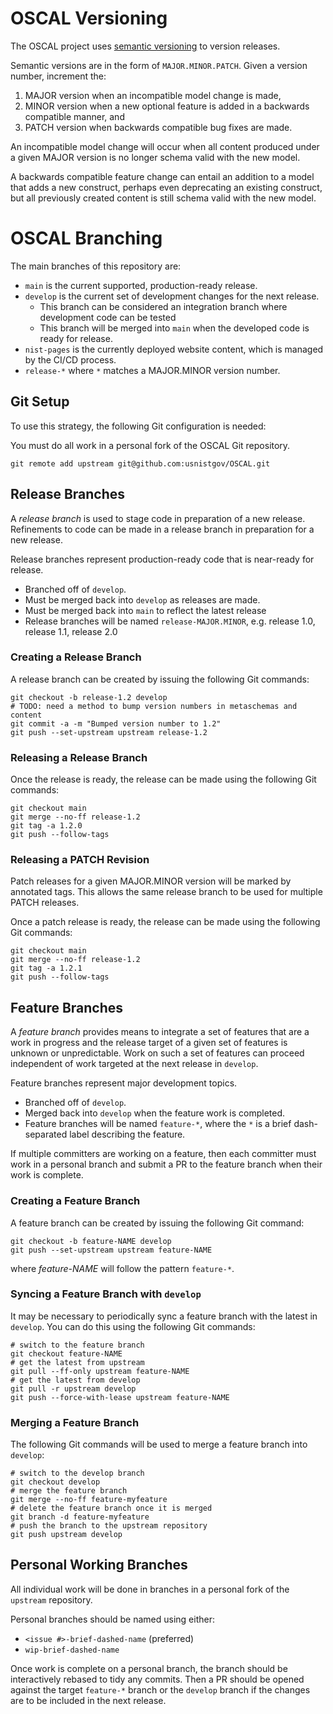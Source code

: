 
# OSCAL Versioning

The OSCAL project uses [semantic versioning](https://semver.org/spec/v2.0.0.html) to version releases.

Semantic versions are in the form of `MAJOR.MINOR.PATCH`. Given a version number, increment the:

1. MAJOR version when an incompatible model change is made,
1. MINOR version when a new optional feature is added in a backwards compatible manner, and
1. PATCH version when backwards compatible bug fixes are made.

An incompatible model change will occur when all content produced under a given MAJOR version is no longer schema valid with the new model.

A backwards compatible feature change can entail an addition to a model that adds a new construct, perhaps even deprecating an existing construct, but all previously created content is still schema valid with the new model.

# OSCAL Branching

The main branches of this repository are:
- `main` is the current supported, production-ready release.
- `develop` is the current set of development changes for the next release.
  - This branch can be considered an integration branch where development code can be tested
  - This branch will be merged into `main` when the developed code is ready for release.
- `nist-pages` is the currently deployed website content, which is managed by the CI/CD process.
- `release-*` where `*` matches a MAJOR.MINOR version number.

## Git Setup

To use this strategy, the following Git configuration is needed:

You must do all work in a personal fork of the OSCAL Git repository.

```
git remote add upstream git@github.com:usnistgov/OSCAL.git
```

## Release Branches

A *release branch* is used to stage code in preparation of a new release. Refinements to code can be made in a release branch in preparation for a new release.

Release branches represent production-ready code that is near-ready for release.
- Branched off of `develop`.
- Must be merged back into `develop` as releases are made.
- Must be merged back into `main` to reflect the latest release
- Release branches will be named `release-MAJOR.MINOR`, e.g. release 1.0, release 1.1, release 2.0

### Creating a Release Branch

A release branch can be created by issuing the following Git commands:

```
git checkout -b release-1.2 develop
# TODO: need a method to bump version numbers in metaschemas and content
git commit -a -m "Bumped version number to 1.2"
git push --set-upstream upstream release-1.2
```

### Releasing a Release Branch

Once the release is ready, the release can be made using the following Git commands:

```
git checkout main
git merge --no-ff release-1.2
git tag -a 1.2.0
git push --follow-tags
```

### Releasing a PATCH Revision

Patch releases for a given MAJOR.MINOR version will be marked by annotated tags. This allows the same release branch to be used for multiple PATCH releases.

Once a patch release is ready, the release can be made using the following Git commands:

```
git checkout main
git merge --no-ff release-1.2
git tag -a 1.2.1
git push --follow-tags
```

## Feature Branches

A *feature branch* provides means to integrate a set of features that are a work in progress and the release target of a given set of features is unknown or unpredictable. Work on such a set of features can proceed independent of work targeted at the next release in `develop`.

Feature branches represent major development topics.
- Branched off of `develop`.
- Merged back into `develop` when the feature work is completed.
- Feature branches will be named `feature-*`, where the `*` is a brief dash-separated label describing the feature.

If multiple committers are working on a feature, then each committer must work in a personal branch and submit a PR to the feature branch when their work is complete.

### Creating a Feature Branch

A feature branch can be created by issuing the following Git command:

```
git checkout -b feature-NAME develop
git push --set-upstream upstream feature-NAME
```

where *feature-NAME* will follow the pattern `feature-*`.

### Syncing a Feature Branch with `develop`

It may be necessary to periodically sync a feature branch with the latest in `develop`. You can do this using the following Git commands:

```
# switch to the feature branch
git checkout feature-NAME
# get the latest from upstream
git pull --ff-only upstream feature-NAME
# get the latest from develop
git pull -r upstream develop
git push --force-with-lease upstream feature-NAME
```

### Merging a Feature Branch

The following Git commands will be used to merge a feature branch into `develop`:

```
# switch to the develop branch
git checkout develop
# merge the feature branch
git merge --no-ff feature-myfeature
# delete the feature branch once it is merged
git branch -d feature-myfeature
# push the branch to the upstream repository
git push upstream develop
```

## Personal Working Branches

All individual work will be done in branches in a personal fork of the `upstream` repository.

Personal branches should be named using either:

- `<issue #>-brief-dashed-name` (preferred)
- `wip-brief-dashed-name`

Once work is complete on a personal branch, the branch should be interactively rebased to tidy any commits. Then a PR should be opened against the target `feature-*` branch or the `develop` branch if the changes are to be included in the next release.

